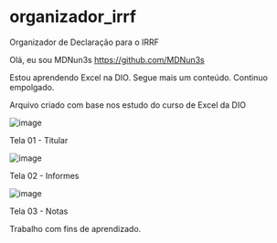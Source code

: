 # organizador_irrf
Organizador de Declaração para o IRRF

Olá, eu sou MDNun3s https://github.com/MDNun3s 

Estou aprendendo Excel na DIO. Segue mais um conteúdo. Continuo empolgado.

Arquivo criado com base nos estudo do curso de Excel da DIO

![image](https://github.com/user-attachments/assets/f1f00f83-a3c4-4bbd-ad2d-918ff8cfd1d6)

Tela 01 - Titular

![image](https://github.com/user-attachments/assets/c7de93a8-4039-448e-b813-d5f5ea4b0904)

Tela 02 - Informes

![image](https://github.com/user-attachments/assets/28b1b9b8-1d61-4b8e-9187-57d0b085363f)

Tela 03 - Notas

Trabalho com fins de aprendizado.
